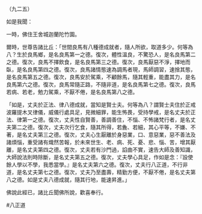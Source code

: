 （九二五）

如是我聞：

一時，佛住王舍城迦蘭陀竹園。

爾時，世尊告諸比丘：「世間良馬有八種德成就者，隨人所欲，取道多少。何等為八？生於良馬鄉，是名良馬第一之德。復次，體性溫良，不驚恐人，是名良馬第二之德。復次，良馬不擇飲食，是名良馬第三之德。復次，良馬厭惡不淨，擇地而臥，是名良馬第四之德。復次，良馬諸情態速為調馬者現，馬師調習，速捨其態，是名良馬第五之德。復次，良馬安於駕乘，不顧餘馬，隨其輕重，能盡其力，是名良馬第六之德。復次，良馬常隨正路，不隨非道，是名良馬第七之德。復次，良馬若病、若老，勉力駕乘，不厭不倦，是名良馬第八之德。

「如是，丈夫於正法、律八德成就，當知是賢士夫。何等為八？謂賢士夫住於正戒波羅提木叉律儀，威儀行處具足，見微細罪，能生怖畏，受持學戒，是名丈夫於正法、律第一之德。復次，丈夫性自賢善，善調善住，不惱、不怖諸梵行者，是名丈夫第二之德。復次，丈夫次行乞食，隨其所得，若麁、若細，其心平等，不嫌、不著，是名丈夫第三之德。復次，丈夫心生厭離於身惡業，口、意惡業，惡不善法及諸煩惱，重受諸有熾然苦報，於未來世生、老、病、死、憂、悲、惱、苦，增其厭離，是名丈夫第四之德。復次，丈夫若有沙門過，諂曲不實，速告大師及善知識，大師說法則時除斷，是名丈夫第五之德。復次，丈夫學心具足，作如是念：『設使餘人學以不學，我悉當學。』是名丈夫第六之德。復次，丈夫行八正道，不行非道，是名丈夫第七之德。復次，丈夫乃至盡壽，精勤方便，不厭不倦，是名丈夫第八之德。如是丈夫八德成就，隨其行地，能速昇進。」

佛說此經已，諸比丘聞佛所說，歡喜奉行。



#八正道
